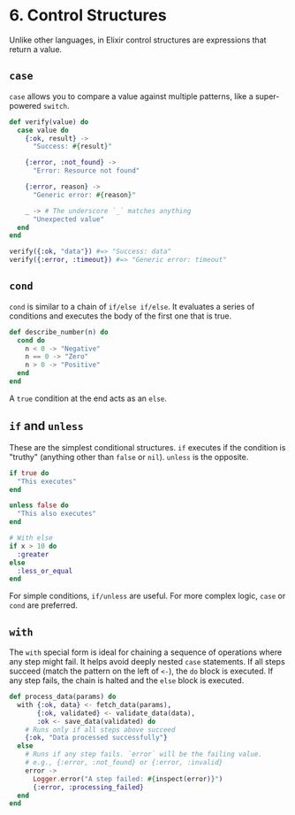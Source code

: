 # 6. Control Structures

Unlike other languages, in Elixir control structures are expressions that return a value.

## `case`

`case` allows you to compare a value against multiple patterns, like a super-powered `switch`.

```elixir
def verify(value) do
  case value do
    {:ok, result} ->
      "Success: #{result}"

    {:error, :not_found} ->
      "Error: Resource not found"

    {:error, reason} ->
      "Generic error: #{reason}"

    _ -> # The underscore `_` matches anything
      "Unexpected value"
  end
end

verify({:ok, "data"}) #=> "Success: data"
verify({:error, :timeout}) #=> "Generic error: timeout"
```

## `cond`

`cond` is similar to a chain of `if/else if/else`. It evaluates a series of conditions and executes the body of the first one that is true.

```elixir
def describe_number(n) do
  cond do
    n < 0 -> "Negative"
    n == 0 -> "Zero"
    n > 0 -> "Positive"
  end
end
```
A `true` condition at the end acts as an `else`.

## `if` and `unless`

These are the simplest conditional structures. `if` executes if the condition is "truthy" (anything other than `false` or `nil`). `unless` is the opposite.

```elixir
if true do
  "This executes"
end

unless false do
  "This also executes"
end

# With else
if x > 10 do
  :greater
else
  :less_or_equal
end
```
For simple conditions, `if/unless` are useful. For more complex logic, `case` or `cond` are preferred.

## `with`
The `with` special form is ideal for chaining a sequence of operations where any step might fail. It helps avoid deeply nested `case` statements. If all steps succeed (match the pattern on the left of `<-`), the `do` block is executed. If any step fails, the chain is halted and the `else` block is executed.

```elixir
def process_data(params) do
  with {:ok, data} <- fetch_data(params),
       {:ok, validated} <- validate_data(data),
       :ok <- save_data(validated) do
    # Runs only if all steps above succeed
    {:ok, "Data processed successfully"}
  else
    # Runs if any step fails. `error` will be the failing value.
    # e.g., {:error, :not_found} or {:error, :invalid}
    error ->
      Logger.error("A step failed: #{inspect(error)}")
      {:error, :processing_failed}
  end
end
```